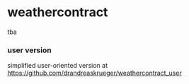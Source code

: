 # weathercontract
tba

### user version
simplified user-oriented version at https://github.com/drandreaskrueger/weathercontract_user
